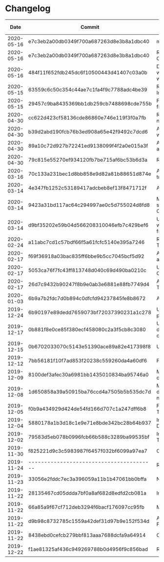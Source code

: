 # Changelog

| Date | Commit | Short Description | Breaking Changes? |
| ---- | --------- | ----------------- | ----------------- |
| 2020-05-16 | e7c3eb2a00db0349f700a687263d8e3b8a1dbc40 | move device functional | Yes |
| 2020-05-16 | e7c3eb2a00db0349f700a687263d8e3b8a1dbc40 | RenameKeysTransform, OneOf, ArgMax | No |
| 2020-05-16 | 484f11f652fdb245dc6f10500443d41407c03a0b | Disable Worker warnings for all workers but one | No |
| 2020-05-15 | 63559c6c50c354c44ae7c1fa4f9c7788adc4be39 | Random Parameter Injection API | Yes |
| 2020-05-15 | 29457c9ba8435369bb1db259cb7488698cde755b | Filter warnings after first occurrence | No |
| 2020-04-30 | cc622d423cf58136cde86860e746e119f3f0a7fb | Remove non-necessary stuff | Yes |
| 2020-04-30 | b39d2abd190fcb76b3ed908a65e42f9492c7dcd6 | Add notebook tests for windows and mac | No |
| 2020-04-30 | 89a10c72d927b72241ed9138099f4f2a0e015a3f | Add tests for windows and mac | No |
| 2020-04-30 | 79c815e55270ef934120fb7be715af6bc53b6d3a | Re-enable Python 3.6 | No |
| 2020-03-16 | 70c133a231bec1d8bb858e9d82a81b88651d874e | Add option to shuffle transforms in compose | No |
| 2020-03-14 | 4e347fb1252c53189417adcbeb8ef13f8471712f | Add 3.8 Tests | No |
| 2020-03-14 | 9423a31bd117ac64c294997ae0c5d755024d8fd8 | Make transform sequence mutable in Compose | No |
| 2020-03-14 | d9bf35202e59b04d566208310046efb7c429bef6 | Update DataLoader to work better with frameworks like ignite| No |
| 2020-02-24 | a11abc7cd1c57bdf66f5a61fcfc5140e395a7246 | Refactor Affine Transforms | Yes |
| 2020-02-17 | f69f36918a03bac835ff6bbe9b5cc7045bcf5d92 | Add Transforms to pop and filter keys | No |
| 2020-02-17 | 5053ca76f7fc43ff813748d040c69d490ba0210c | Use ModuleList in Compose | No |
| 2020-02-17 | 26d7c9432b90247f8b9e0ab3e6881e88fb7749d4 | Add Resizing Transform | No |
| 2020-01-03 | 6b9a7b2fdc7d0b894c0dfcfd94237845fe8b8672 | Affine Trafos | No|
| 2019-12-24 | 6b90197e89dedd7659073bf72037390231a1c278 | Use shared memory for progressive resizing | No |
| 2019-12-17 | 0b881f8e0ce85f380ecf458080c2a3f5cb8c3080 | User-Controllable call dispatch within the compose class | No |
| 2019-12-15 | 0b6702033070c5143e51390ace89a82e417398f8 | Utility Transforms | No |
| 2019-12-12 | 7bb56181f10f7ad853f20238c559260da4a60df6 | First Complete Readme | No |
| 2019-12-09 | 8100def3afec30a6981bb1435010834ba95746a0 | Make transform call changeable by user | No |
| 2019-12-08 | 1d650858a39a50915ba76ccd4a7505b5b535dc7d | Move from delira dataset functions to native torch functions | No |
| 2019-12-05 | f0b9a434929d424de54fd166d707c1a247dff6b8 | First PR and Issue Template | No |
| 2019-12-04 | 5880178a1b3d18c1e9e71e8bde342bc28b64b937 | Introduce Custom Dataloader | No |
| 2019-12-02 | 79583d5eb078b0996fcb66b588c3289ba99535bf | Introduce Spatial Transforms | No |
| 2019-11-30 | f825221d9c3c5983987f6457f032bf6099a97ea7 | Compose Transforms | No |
| 2019-11-24 | ---------------------------------------- | Release v.0.0.1 | -- |
| 2019-11-23 | 33056e2fddc7ec3a396059a11b1b47061bb0bffa | Noise Transforms | No |
| 2019-11-22 | 28135467cd05ddda7bf0a8af682d8edfd2cb081a | Intensity Transforms | No |
| 2019-11-22 | 66a85a9f67cf712deb3294f6bacf176097cc95fb | Mirror and Rot90 | No |
| 2019-11-22 | d9b98c8732785c1559a42def31d97b9e152f534d | Abstract Transform and Format Transforms | No |
| 2019-11-22 | 8438ebd0cefcb279bbf813aaa7688dcfa9a64914 | OneHot Transforms | No |
| 2019-12-22 | f1ae81325af436c949269788b0d4956f9c856bad | Rot Transform | No |
